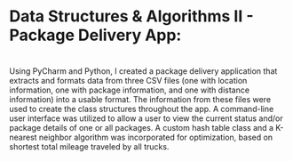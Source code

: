 # Data Structures & Algorithms II - Package Delivery App:
#
Using PyCharm and Python, I created a package delivery application that extracts and formats data from three CSV files (one with location information, one with package information, and one with distance information) into a usable format. The information from these files were used to create the class structures throughout the app. A command-line user interface was utilized to allow a user to view the current status and/or package details of one or all packages. A custom hash table class and a K-nearest neighbor algorithm was incorporated for optimization, based on shortest total mileage traveled by all trucks.
